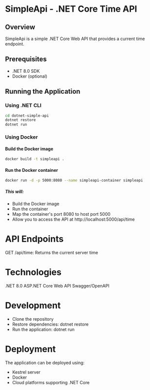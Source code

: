 # SimpleApi - .NET Core Time API

## Overview
SimpleApi is a simple .NET Core Web API that provides a current time endpoint.

## Prerequisites
- .NET 8.0 SDK
- Docker (optional)

## Running the Application

### Using .NET CLI
```bash
cd dotnet-simple-api
dotnet restore
dotnet run
```
### Using Docker
#### Build the Docker image
```bash
docker build -t simpleapi .
```

#### Run the Docker container
```bash
docker run -d -p 5000:8080 --name simpleapi-container simpleapi
```

##### This will:
- Build the Docker image
- Run the container
- Map the container's port 8080 to host port 5000
- Allow you to access the API at http://localhost:5000/api/time


# API Endpoints
GET /api/time: Returns the current server time

# Technologies
.NET 8.0
ASP.NET Core Web API
Swagger/OpenAPI

# Development
- Clone the repository
- Restore dependencies: dotnet restore
- Run the application: dotnet run

# Deployment
The application can be deployed using:
- Kestrel server
- Docker
- Cloud platforms supporting .NET Core